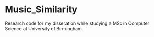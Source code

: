 # Music_Similarity
Research code for my disseration while studying a MSc in Computer Science at University of Birmingham.
